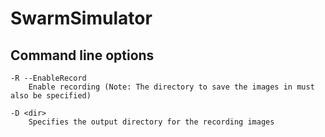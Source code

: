 SwarmSimulator
==================


Command line options
---------------
```
-R --EnableRecord
    Enable recording (Note: The directory to save the images in must also be specified)

-D <dir>
    Specifies the output directory for the recording images
```

